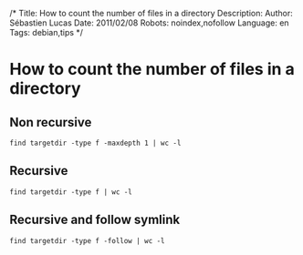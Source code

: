 /*
Title: How to count the number of files in a directory
Description: 
Author: Sébastien Lucas
Date: 2011/02/08
Robots: noindex,nofollow
Language: en
Tags: debian,tips
*/
# How to count the number of files in a directory

## Non recursive
```
find targetdir -type f -maxdepth 1 | wc -l 
```

## Recursive

```
find targetdir -type f | wc -l 
```

## Recursive and follow symlink

```
find targetdir -type f -follow | wc -l 
```






